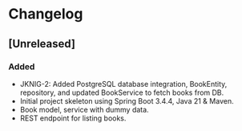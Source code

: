 # Changelog

## [Unreleased]
### Added
- JKNIG-2: Added PostgreSQL database integration, BookEntity, repository, and updated BookService to fetch books from DB.
- Initial project skeleton using Spring Boot 3.4.4, Java 21 & Maven.
- Book model, service with dummy data.
- REST endpoint for listing books.